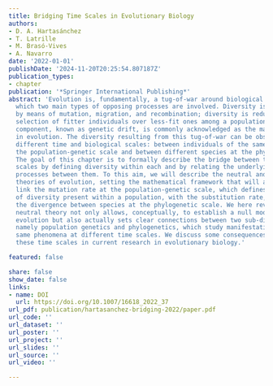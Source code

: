 ```yaml
---
title: Bridging Time Scales in Evolutionary Biology
authors:
- D. A. Hartasánchez
- T. Latrille
- M. Brasó-Vives
- A. Navarro
date: '2022-01-01'
publishDate: '2024-11-20T20:25:54.807187Z'
publication_types:
- chapter
publication: '*Springer International Publishing*'
abstract: 'Evolution is, fundamentally, a tug-of-war around biological diversity in
  which two main types of opposing processes are involved. Diversity is generated
  by means of mutation, migration, and recombination; diversity is reduced by natural
  selection of fitter individuals over less-fit ones among a population. An additional
  component, known as genetic drift, is commonly acknowledged as the main random force
  in evolution. The diversity resulting from this tug-of-war can be observed at two
  different time and biological scales: between individuals of the same species at
  the population-genetic scale and between different species at the phylogenetic scale.
  The goal of this chapter is to formally describe the bridge between these two biological
  scales by defining diversity within each and by relating the underlying evolutionary
  processes between them. To this aim, we will describe the neutral and nearly neutral
  theories of evolution, setting the mathematical framework that will allow us to
  link the mutation rate at the population-genetic scale, which defines the amount
  of diversity present within a population, with the substitution rate, which defines
  the divergence between species at the phylogenetic scale. We here review how the
  neutral theory not only allows, conceptually, to establish a null model to study
  evolution but also actually sets clear connections between two sub-disciplines,
  namely population genetics and phylogenetics, which study manifestations of the
  same phenomena at different time scales. We discuss some consequences of bridging
  these time scales in current research in evolutionary biology.'

featured: false

share: false
show_date: false
links:
- name: DOI
  url: https://doi.org/10.1007/16618_2022_37
url_pdf: publication/hartasanchez-bridging-2022/paper.pdf
url_code: ''
url_dataset: ''
url_poster: ''
url_project: ''
url_slides: ''
url_source: ''
url_video: ''

---
```

